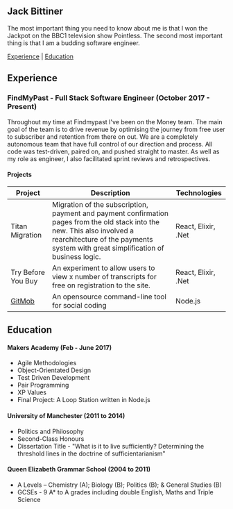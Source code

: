 ## Jack Bittiner

The most important thing you need to know about me is that I won the Jackpot on the BBC1 television show Pointless. The second most important thing is that I am a budding software engineer.

[Experience](#experience) | [Education](#education)

## Experience

### FindMyPast - Full Stack Software Engineer (October 2017 - Present)

Throughout my time at Findmypast I've been on the Money team. The main goal of the team is to drive revenue by optimising the journey from free user to subscriber and retention from there on out. We are a completely autonomous team that have full control of our direction and process. All code was test-driven, paired on, and pushed straight to master. As well as my role as engineer, I also facilitated sprint reviews and retrospectives.

#### Projects

| Project   | Description | Technologies |
|---        |---         |---           |
| Titan Migration | Migration of the subscription, payment and payment confirmation pages from the old stack into the new. This also involved a rearchitecture of the payments system with great simplification of business logic. | React, Elixir, .Net |
| Try Before You Buy | An experiment to allow users to view x number of transcripts for free on registration to the site. | React, Elixir, .Net |
| [GitMob](https://github.com/findmypast-oss/git-mob) | An opensource command-line tool for social coding | Node.js |

## Education

#### Makers Academy (Feb - June 2017)

- Agile Methodologies
- Object-Orientated Design
- Test Driven Development
- Pair Programming
- XP Values
- Final Project: A Loop Station written in Node.js

#### University of Manchester (2011 to 2014)

- Politics and Philosophy
- Second-Class Honours
- Dissertation Title - "What is it to live sufficiently? Determining the threshold lines in the doctrine of sufficientarianism"

#### Queen Elizabeth Grammar School (2004 to 2011)
- A Levels – Chemistry (A); Biology (B); Politics (B); & General Studies (B)
- GCSEs - 9 A* to A grades including double English, Maths and Triple Science
